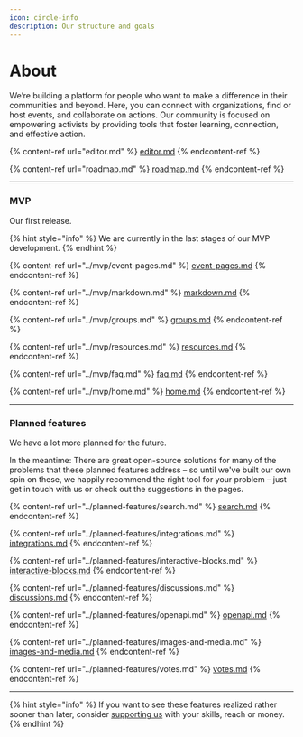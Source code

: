 ```yaml
---
icon: circle-info
description: Our structure and goals
---
```


# About

We’re building a platform for people who want to make a difference in their communities and beyond. Here, you can connect with organizations, find or host events, and collaborate on actions. Our community is focused on empowering activists by providing tools that foster learning, connection, and effective action.

{% content-ref url="editor.md" %}
[editor.md](editor.md)
{% endcontent-ref %}

{% content-ref url="roadmap.md" %}
[roadmap.md](roadmap.md)
{% endcontent-ref %}

***

### MVP

Our first release.

{% hint style="info" %}
We are currently in the last stages of our MVP development.
{% endhint %}

{% content-ref url="../mvp/event-pages.md" %}
[event-pages.md](../mvp/event-pages.md)
{% endcontent-ref %}

{% content-ref url="../mvp/markdown.md" %}
[markdown.md](../mvp/markdown.md)
{% endcontent-ref %}

{% content-ref url="../mvp/groups.md" %}
[groups.md](../mvp/groups.md)
{% endcontent-ref %}

{% content-ref url="../mvp/resources.md" %}
[resources.md](../mvp/resources.md)
{% endcontent-ref %}

{% content-ref url="../mvp/faq.md" %}
[faq.md](../mvp/faq.md)
{% endcontent-ref %}

{% content-ref url="../mvp/home.md" %}
[home.md](../mvp/home.md)
{% endcontent-ref %}

***

### Planned features

We have a lot more planned for the future.&#x20;

In the meantime: There are great open-source solutions for many of the problems that these planned features address – so until we've built our own spin on these, we happily recommend the right tool for your problem – just get in touch with us or check out the suggestions in the pages.

{% content-ref url="../planned-features/search.md" %}
[search.md](../planned-features/search.md)
{% endcontent-ref %}

{% content-ref url="../planned-features/integrations.md" %}
[integrations.md](../planned-features/integrations.md)
{% endcontent-ref %}

{% content-ref url="../planned-features/interactive-blocks.md" %}
[interactive-blocks.md](../planned-features/interactive-blocks.md)
{% endcontent-ref %}

{% content-ref url="../planned-features/discussions.md" %}
[discussions.md](../planned-features/discussions.md)
{% endcontent-ref %}

{% content-ref url="../planned-features/openapi.md" %}
[openapi.md](../planned-features/openapi.md)
{% endcontent-ref %}

{% content-ref url="../planned-features/images-and-media.md" %}
[images-and-media.md](../planned-features/images-and-media.md)
{% endcontent-ref %}

{% content-ref url="../planned-features/votes.md" %}
[votes.md](../planned-features/votes.md)
{% endcontent-ref %}

***

{% hint style="info" %}
If you want to see these features realized rather sooner than later, consider [supporting us](https://docs.activist.org/activist/welcome/support-us) with your skills, reach or money.
{% endhint %}
